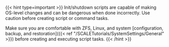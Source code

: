 &NewLine;

{{< hint type=important >}}
Init/shutdown scripts are capable of making OS-level changes and can be dangerous when done incorrectly. Use caution before creating script or command tasks.

Make sure you are comfortable with ZFS, Linux, and system [configuration, backup, and restoration]({{< ref "/SCALETutorials/SystemSettings/General" >}}) before creating and executing script tasks.
{{< /hint >}}
